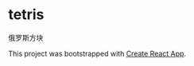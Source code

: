 # tetris

俄罗斯方块

This project was bootstrapped with [Create React App](https://github.com/facebook/create-react-app).
